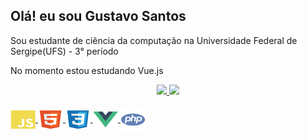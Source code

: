 ## Olá! eu sou Gustavo Santos 

Sou estudante de ciência da computação na Universidade Federal de Sergipe(UFS) - 3° período

No momento estou estudando Vue.js 

<div  align="center">
  <a href="https://github.com/Gusta-Santos">
  <img height="150em" src="https://github-readme-stats.vercel.app/api?username=Gusta-Santos&show_icons=true&theme=synthwave&include_all_commits=true&count_private=true"/>
  <img height="150em" src="https://github-readme-stats.vercel.app/api/top-langs/?username=Gusta-Santos&layout=compact&langs_count=7&theme=synthwave"/>
</div>
<div style="display: inline_block"><br>
  <img align="center" alt="Gustavo-Js" height="30" width="40" src="https://raw.githubusercontent.com/devicons/devicon/master/icons/javascript/javascript-plain.svg">
  <img align="center" alt="Gustavo-HTML" height="30" width="40" src="https://raw.githubusercontent.com/devicons/devicon/master/icons/html5/html5-original.svg">
  <img align="center" alt="Gustavo-CSS" height="30" width="40" src="https://raw.githubusercontent.com/devicons/devicon/master/icons/css3/css3-original.svg">
  <img align="center" alt="Gustavo-Vue" height="30" width="40" src="https://github.com/devicons/devicon/blob/master/icons/vuejs/vuejs-original.svg">
  <img width="40" align="center" alt="Gustavo-php" src="https://github.com/devicons/devicon/blob/master/icons/php/php-plain.svg">
</div>
